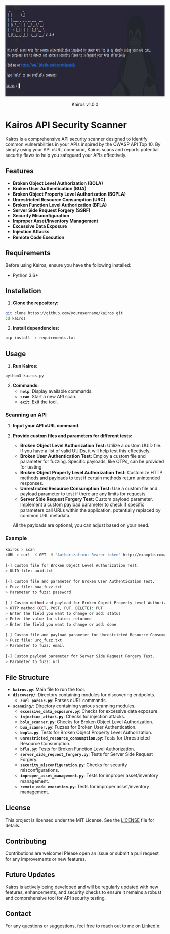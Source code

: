 <div align="center">
  <a href="">
    <img src="files/banner.png" width="800" height="288">
  </a>

  <p align="center">
    Kairos v1.0.0
  </p>
</div>

# Kairos API Security Scanner

Kairos is a comprehensive API security scanner designed to identify common vulnerabilities in your APIs inspired by the OWASP API Top 10. By simply using your API cURL command, Kairos scans and reports potential security flaws to help you safeguard your APIs effectively.

## Features

- **Broken Object Level Authorization (BOLA)**
- **Broken User Authentication (BUA)**
- **Broken Object Property Level Authorization (BOPLA)**
- **Unrestricted Resource Consumption (URC)**
- **Broken Function Level Authorization (BFLA)**
- **Server Side Request Forgery (SSRF)**
- **Security Misconfiguration**
- **Improper Asset/Inventory Management**
- **Excessive Data Exposure**
- **Injection Attacks**
- **Remote Code Execution**

## Requirements

Before using Kairos, ensure you have the following installed:

- Python 3.6+

## Installation

1. **Clone the repository:**
```bash
git clone https://github.com/yourusername/kairos.git
cd kairos
```

2. **Install dependencies:**
```bash
pip install -r requirements.txt
```

## Usage

1. **Run Kairos:**
```bash
python3 kairos.py
```

2. **Commands:**
    - **`help`**: Display available commands.
    - **`scan`**: Start a new API scan.
    - **`exit`**: Exit the tool.

### Scanning an API

1. **Input your API cURL command.**

2. **Provide custom files and parameters for different tests:**
    - **Broken Object Level Authorization Test:** Utilize a custom UUID file. If you have a list of valid UUIDs, it will help test this effectively.
    - **Broken User Authentication Test:** Employ a custom file and parameter for fuzzing. Specific payloads, like OTPs, can be provided for testing.
    - **Broken Object Property Level Authorization Test:** Customize HTTP methods and payloads to test if certain methods return unintended responses.
    - **Unrestricted Resource Consumption Test:** Use a custom file and payload parameter to test if there are any limits for requests.
    - **Server Side Request Forgery Test:** Custom payload parameter. Implement a custom payload parameter to check if specific parameters call URLs within the application, potentially replaced by common URL metadata.

    All the payloads are optional, you can adjust based on your need.

### Example

```bash
kairos > scan
cURL > curl -X GET -H "Authorization: Bearer token" http://example.com/api/v1/resource

[-] Custom file for Broken Object Level Authorization Test.
> UUID file: uuid.txt

[-] Custom file and parameter for Broken User Authentication Test.
> Fuzz file: bua_fuzz.txt
> Parameter to fuzz: password

[-] Custom method and payload for Broken Object Property Level Authorization Test.
> HTTP method (GET, POST, PUT, DELETE): PUT
> Enter the field you want to change or add: status
> Enter the value for status: returned
> Enter the field you want to change or add: done

[-] Custom file and payload parameter for Unrestricted Resource Consumption Test.
> Fuzz file: urc_fuzz.txt
> Parameter to fuzz: email

[-] Custom payload parameter for Server Side Request Forgery Test.
> Parameter to fuzz: url
```

## File Structure

- **`kairos.py`**: Main file to run the tool.
- **`discovery/`**: Directory containing modules for discovering endpoints.
  - **`curl_parser.py`**: Parses cURL commands.
- **`scanning/`**: Directory containing various scanning modules.
  - **`excessive_data_exposure.py`**: Checks for excessive data exposure.
  - **`injection_attack.py`**: Checks for injection attacks.
  - **`bola_scanner.py`**: Checks for Broken Object Level Authorization.
  - **`bua_scanner.py`**: Fuzzes for Broken User Authentication.
  - **`bopla.py`**: Tests for Broken Object Property Level Authorization.
  - **`unrestricted_resource_consumption.py`**: Tests for Unrestricted Resource Consumption.
  - **`bfla.py`**: Tests for Broken Function Level Authorization.
  - **`server_side_request_forgery.py`**: Tests for Server Side Request Forgery.
  - **`security_misconfiguration.py`**: Checks for security misconfigurations.
  - **`improper_asset_management.py`**: Tests for improper asset/inventory management.
  - **`remote_code_execution.py`**: Tests for improper asset/inventory management.

## License

This project is licensed under the MIT License. See the [LICENSE](LICENSE) file for details.

## Contributing

Contributions are welcome! Please open an issue or submit a pull request for any improvements or new features.

## Future Updates

Kairos is actively being developed and will be regularly updated with new features, enhancements, and security checks to ensure it remains a robust and comprehensive tool for API security testing.

## Contact

For any questions or suggestions, feel free to reach out to me on [LinkedIn](https://www.linkedin.com/in/rahdianabdi/).
